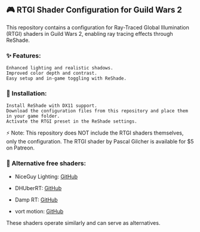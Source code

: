 ## 🎮 RTGI Shader Configuration for Guild Wars 2

This repository contains a configuration for Ray-Traced Global Illumination (RTGI) shaders in Guild Wars 2, enabling ray tracing effects through ReShade.

### ✨ Features:

    Enhanced lighting and realistic shadows.
    Improved color depth and contrast.
    Easy setup and in-game toggling with ReShade.

### 📜 Installation:

    Install ReShade with DX11 support.
    Download the configuration files from this repository and place them in your game folder.
    Activate the RTGI preset in the ReShade settings.

⚡ Note: This repository does NOT include the RTGI shaders themselves, only the configuration. The RTGI shader by Pascal Gilcher is available for $5 on Patreon.

### 🔹 Alternative free shaders:

- NiceGuy Lighting: [GitHub](https://github.com/mj-ehsan/NiceGuy-Shaders)

- DHUberRT: [GitHub](https://github.com/AlucardDH/dh-reshade-shaders)

- Damp RT: [GitHub](https://github.com/Zenteon/ZN_FX)

- vort motion: [GitHub](https://github.com/vortigern11/vort_Shaders)


These shaders operate similarly and can serve as alternatives.
